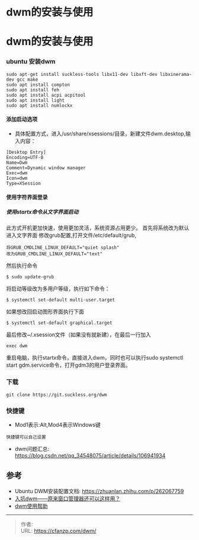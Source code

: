 # dwm的安装与使用


<!--more-->
# dwm的安装与使用

### ubuntu 安装dwm
```
sudo apt-get install suckless-tools libx11-dev libxft-dev libxinerama-dev gcc make
sudo apt install compton
sudo apt install feh
sudo apt install acpi acpitool
sudo apt install light
sudo apt install numlockx
```

#### 添加启动选项
- 具体配置方式，进入/usr/share/xsessions/目录，新建文件dwm.desktop,输入内容：
```
[Desktop Entry]
Encoding=UTF-8
Name=Dwm
Comment=Dynamic window manager
Exec=dwm
Icon=dwm
Type=XSession
```

#### 使用字符界面登录
##### 使用startx命令从文字界面启动
此方式开机更加快速，使用更加灵活，系统资源占用更少。
首先将系统改为默认进入文字界面
修改grub配置,打开文件/etc/default/grub,
```
将GRUB_CMDLINE_LINUX_DEFAULT="quiet splash"
改为GRUB_CMDLINE_LINUX_DEFAULT="text"
```

然后执行命令
```
$ sudo update-grub
```

将启动等级改为多用户等级，执行如下命令：
```
$ systemctl set-default multi-user.target 
```

如果想改回启动图形界面执行下面
```
$ systemctl set-default graphical.target
```

最后修改~/.xsession文件（如果没有就新建），在最后一行加入

```
exec dwm
```

重启电脑，执行startx命令，直接进入dwm，同时也可以执行sudo systemctl start gdm.service命令，打开gdm3的用户登录界面。

### 下载
```
git clone https://git.suckless.org/dwm
```

### 快捷键
- Mod1表示:Alt,Mod4表示Windows键
```
快捷键可以自己设置
```

- dwm问题汇总: https://blog.csdn.net/qq_34548075/article/details/106941934

## 参考
- Ubuntu DWM安装配置文档: https://zhuanlan.zhihu.com/p/262067759
- [入坑dwm——原来窗口管理器还可以这样用？](https://zhuanlan.zhihu.com/p/183861786)
- [dwm使用帮助](https://blog.csdn.net/LSJ944830401/article/details/106010401)


---

> 作者:   
> URL: https://cfanzp.com/dwm/  

